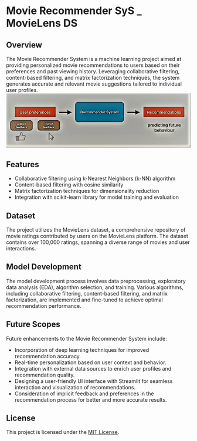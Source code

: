# Movie Recommender SyS _ MovieLens DS

## Overview
The Movie Recommender System is a machine learning project aimed at providing personalized movie recommendations to users based on their preferences and past viewing history. Leveraging collaborative filtering, content-based filtering, and matrix factorization techniques, the system generates accurate and relevant movie suggestions tailored to individual user profiles.
![overview image](https://github.com/11SST11/Lensing-out-movies/blob/main/over.jpg)
## Features
- Collaborative filtering using k-Nearest Neighbors (k-NN) algorithm
- Content-based filtering with cosine similarity
- Matrix factorization techniques for dimensionality reduction
- Integration with scikit-learn library for model training and evaluation

## Dataset
The project utilizes the MovieLens dataset, a comprehensive repository of movie ratings contributed by users on the MovieLens platform. The dataset contains over 100,000 ratings, spanning a diverse range of movies and user interactions.

## Model Development
The model development process involves data preprocessing, exploratory data analysis (EDA), algorithm selection, and training. Various algorithms, including collaborative filtering, content-based filtering, and matrix factorization, are implemented and fine-tuned to achieve optimal recommendation performance.


## Future Scopes
Future enhancements to the Movie Recommender System include:
- Incorporation of deep learning techniques for improved recommendation accuracy.
- Real-time personalization based on user context and behavior.
- Integration with external data sources to enrich user profiles and recommendation quality.
- Designing a user-friendly UI interface with Streamlit for seamless interaction and visualization of recommendations.
- Consideration of implicit feedback and preferences in the recommendation process for better and more accurate results.

## License
This project is licensed under the [MIT License](LICENSE).

